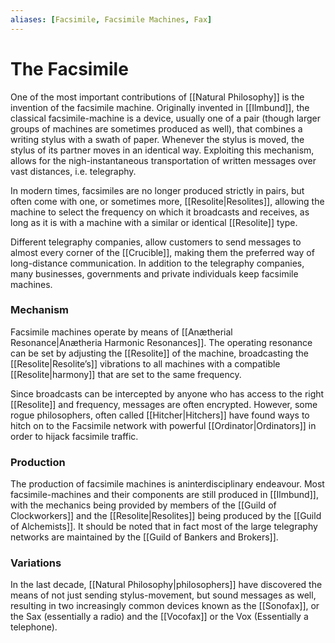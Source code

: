 ```yaml
---
aliases: [Facsimile, Facsimile Machines, Fax]
---
```

# The Facsimile 
One of the most important contributions of [[Natural Philosophy]] is the invention of the facsimile machine. Originally invented in [[Ilmbund]], the classical facsimile-machine is a device, usually one of a pair (though larger groups of machines are sometimes produced as well), that combines a writing stylus with a swath of paper. Whenever the stylus is moved, the stylus of its partner moves in an identical way. Exploiting this mechanism, allows for the nigh-instantaneous transportation of written messages over vast distances, i.e. telegraphy.

In modern times, facsimiles are no longer produced strictly in pairs, but often come with one, or sometimes more, [[Resolite|Resolites]], allowing the machine to select the frequency on which it broadcasts and receives, as long as it is with a machine with a similar or identical [[Resolite]] type.

Different telegraphy companies, allow customers to send messages to almost every corner of the [[Crucible]], making them the preferred way of long-distance communication. In addition to the telegraphy companies, many businesses, governments and private individuals keep facsimile machines.

### Mechanism
Facsimile machines operate by means of [[Anætherial Resonance|Anætheria Harmonic Resonances]]. The operating resonance can be set by adjusting the [[Resolite]] of the machine, broadcasting the [[Resolite|Resolite’s]] vibrations to all machines with a compatible [[Resolite|harmony]] that are set to the same frequency.

Since broadcasts can be intercepted by anyone who has access to the right [[Resolite]] and frequency, messages are often encrypted. However, some rogue philosophers, often called [[Hitcher|Hitchers]] have found ways to hitch on to the Facsimile network with powerful [[Ordinator|Ordinators]] in order to hijack facsimile traffic.

### Production
The production of facsimile machines is aninterdisciplinary endeavour. Most facsimile-machines and their components are still produced in [[Ilmbund]], with the mechanics being provided by members of the [[Guild of Clockworkers]] and the [[Resolite|Resolites]] being produced by the [[Guild of Alchemists]]. It should be noted that in fact most of the large telegraphy networks are maintained by the [[Guild of Bankers and Brokers]].

### Variations
In the last decade, [[Natural Philosophy|philosophers]] have discovered the means of not just sending stylus-movement, but sound messages as well, resulting in two increasingly common devices known as the [[Sonofax]], or the Sax (essentially a radio) and the [[Vocofax]] or the Vox (Essentially a telephone).